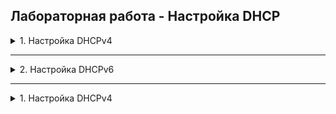 ## Лабораторная работа - Настройка DHCP


<details><summary>1. Настройка DHCPv4</summary>
  
### Топология

![Лабораторная работа](https://github.com/elborisova3009/otus-networks/blob/master/labs/lab8/%D0%A1%D0%BA%D1%80%D0%B8%D0%BD%D1%88%D0%BE%D1%82%2031-10-2022%20132045.jpg)  

### Таблица адресации

###	Таблица VLAN

###	Задачи

<details><summary>Часть 1. Создание сети и настройка основных параметров устройства.</summary> 

</details>   1. First item must be preceeded with an empty line.
   1. Markdown renders **perfectly**.
   1. Extra item.


<details><summary>Часть 2. Настройка и проверка двух серверов DHCPv4 на R1</summary>  

   1. First item must be preceeded with an empty line.
   1. Markdown renders **perfectly**.
   1. Extra item.

</details>

<details><summary>Часть 3. Настройка и проверка DHCP-ретрансляции на R2.</summary> 


   1. First item must be preceeded with an empty line.
   1. Markdown renders **perfectly**.
   1. Extra item.

</details>
  
    1. First item must be preceeded with an empty line.
   1. Markdown renders **perfectly**.
   1. Extra item.

  

</details>

_____________________________________


<details><summary>2. Настройка DHCPv6</summary>

   1. First item must be preceeded with an empty line.
   1. Markdown renders **perfectly**.
   1. Extra item.

</details>

_____________________________________







 
<details>
<summary>1. Настройка DHCPv4</summary> 
* а. настраиваем базовые параметры (одинаковые для каждого свитча `S2,S1,S3`)
  
<summary>2. Настройка DHCPv6</summary> 
* а. настраиваем базовые параметры (одинаковые для каждого свитча `S2,S1,S3`)


### План

1. Настройка ПК и ноутбука.
* а. Прописываем настройки в сетевые адаптеры "пользовательских" устройств. В качестве шлюза указываем адрес маршрутизатора из их же подстети: `192.168.10.126` В качестве ДНС сервера: адрес ДНС сервера из комментариев к ПР: `10.0.0.1`

<details>
<summary>3. Настройка Свитчей. Протоколы PagP и LACP</summary> 
* а. настраиваем базовые параметры (одинаковые для каждого свитча `S2,S1,S3`)
  
```
en
erase start
delete vlan.dat
conf t
no ip domain-lookup
enable secret class
line console 0
password cisco
login
logging synchronous
line vty 0 4
password cisco
login
^Z
conf t
banner motd 8 Achtung! 8
```
* b. Настраиваю VLAN 99 (управления) и VLAN 10 (Workplaces)

# SW2

```
conf t
ip default-gateway 172.17.127.254
VLAN 99
name Managment
int Vlan 99
ip add 172.17.0.2 255.255.128.0
no shutdown
VLAN 10
name Workplaces
```
* направляем "клиентские" порты во VLAN10:

```
int range Fa0/23, Fa0/24
sw mod acce
sw acce VLAN 10
^Z
```
* настраиваем транк для LACP Fa0/4-5 и PagP Fa0/6-7
  

  
<summary>2. Настройка DHCPv6</summary> 
* а. настраиваем базовые параметры (одинаковые для каждого свитча `S2,S1,S3`)
